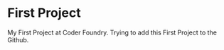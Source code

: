 # First Project
My First Project at Coder Foundry. Trying to add this First Project to the Github.


